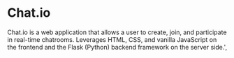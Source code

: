# Chat.io
Chat.io is a web application that allows a user to create, join, and participate in real-time chatrooms. Leverages HTML, CSS, and vanilla JavaScript on the frontend and the Flask (Python) backend framework on the server side.',
